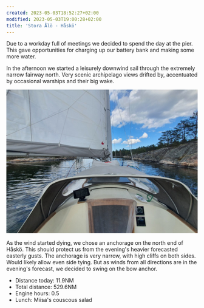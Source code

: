 ```yaml
---
created: 2023-05-03T18:52:27+02:00
modified: 2023-05-03T19:00:28+02:00
title: 'Stora Ålö - Håskö'
---
```


Due to a workday full of meetings we decided to spend the day at the pier. This gave opportunities for charging up our battery bank and making some more water.

In the afternoon we started a leisurely downwind sail through the extremely narrow fairway north. Very scenic archipelago views drifted by, accentuated by occasional warships and their big wake.

![Image](../2023/aa392b94980c241860bc58e9c6edf128.jpg) 

As the wind started dying, we chose an anchorage on the north end of Håskö. This should protect us from the evening's heavier forecasted easterly gusts. The anchorage is very narrow, with high cliffs on both sides. Would likely allow even side tying. But as winds from all directions are in the evening's forecast, we decided to swing on the bow anchor.

* Distance today: 11.9NM
* Total distance: 529.6NM
* Engine hours: 0.5
* Lunch: Miisa's couscous salad
